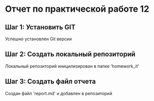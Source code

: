# Отчет по практической работе 12
## Шаг 1: Установить GIT
Успешно установлен Git версии
## Шаг 2: Создать локальный репозиторий 
Локальный репозиторий иницилизирован в папке 'homework_it'
## Шаг 3: Создать файл отчета
Создан файл 'report.md' и добавлен в репозиторий 